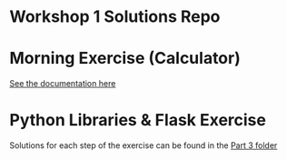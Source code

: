 # Workshop 1 Solutions Repo

# Morning Exercise (Calculator)
[See the documentation here](./part_1/README.md)

# Python Libraries & Flask Exercise
Solutions for each step of the exercise can be found in the [Part 3 folder](./part_3/)